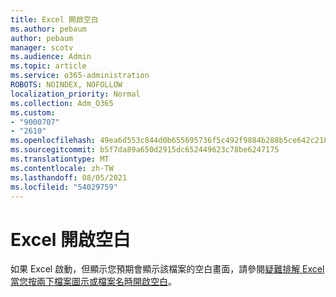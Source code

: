 ```yaml
---
title: Excel 開啟空白
ms.author: pebaum
author: pebaum
manager: scotv
ms.audience: Admin
ms.topic: article
ms.service: o365-administration
ROBOTS: NOINDEX, NOFOLLOW
localization_priority: Normal
ms.collection: Adm_O365
ms.custom:
- "9000707"
- "2610"
ms.openlocfilehash: 49ea6d553c844d0b655695736f5c492f9884b288b5ce642c21859f2a3a235268
ms.sourcegitcommit: b5f7da89a650d2915dc652449623c78be6247175
ms.translationtype: MT
ms.contentlocale: zh-TW
ms.lasthandoff: 08/05/2021
ms.locfileid: "54029759"
---
```

# <a name="excel-opens-blank"></a>Excel 開啟空白

如果 Excel 啟動，但顯示您預期會顯示該檔案的空白畫面，請參閱[疑難排解 Excel 當您按兩下檔案圖示或檔案名時開啟空白](https://docs.microsoft.com/office/troubleshoot/excel/excel-opens-blank)。